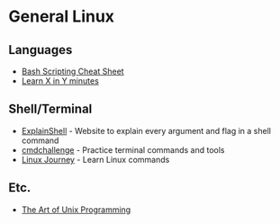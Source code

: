 # General Linux

## Languages
- [Bash Scripting Cheat Sheet](https://devhints.io/bash)
- [Learn X in Y minutes](https://learnxinyminutes.com/)

## Shell/Terminal
- [ExplainShell](https://explainshell.com/) - Website to explain every argument and flag in a shell command
- [cmdchallenge](https://cmdchallenge.com/) - Practice terminal commands and tools
- [Linux Journey](https://linuxjourney.com/) - Learn Linux commands

## Etc.
- [The Art of Unix Programming](https://arp242.net/taoup.html)
